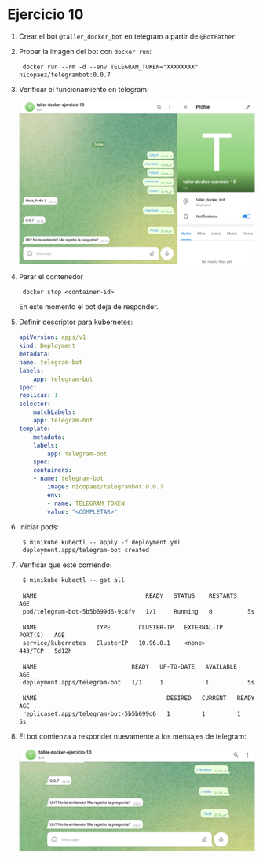 # Ejercicio 10

1. Crear el bot `@taller_docker_bot` en telegram a partir de `@BotFather`

2. Probar la imagen del bot con `docker run`:

        docker run --rm -d --env TELEGRAM_TOKEN="XXXXXXXX" nicopaez/telegrambot:0.0.7

3. Verificar el funcionamiento en telegram:

    <img src="bot-online.png" width="500">

4. Parar el contenedor

        docker stop <container-id>

   En este momento el bot deja de responder.

5. Definir descriptor para kubernetes:

    ```yaml
    apiVersion: apps/v1
    kind: Deployment
    metadata:
    name: telegram-bot
    labels:
        app: telegram-bot
    spec:
    replicas: 1
    selector:
        matchLabels:
        app: telegram-bot
    template:
        metadata:
        labels:
            app: telegram-bot
        spec:
        containers:
        - name: telegram-bot
            image: nicopaez/telegrambot:0.0.7
            env:
            - name: TELEGRAM_TOKEN
            value: "<COMPLETAR>"
    ```

6. Iniciar pods:

        $ minikube kubectl -- apply -f deployment.yml
        deployment.apps/telegram-bot created

7. Verificar que esté corriendo:

        $ minikube kubectl -- get all

        NAME                               READY   STATUS    RESTARTS   AGE
        pod/telegram-bot-5b5b699d6-9c8fv   1/1     Running   0          5s

        NAME                 TYPE        CLUSTER-IP   EXTERNAL-IP   PORT(S)   AGE
        service/kubernetes   ClusterIP   10.96.0.1    <none>        443/TCP   5d12h

        NAME                           READY   UP-TO-DATE   AVAILABLE   AGE
        deployment.apps/telegram-bot   1/1     1            1           5s

        NAME                                     DESIRED   CURRENT   READY   AGE
        replicaset.apps/telegram-bot-5b5b699d6   1         1         1       5s

8. El bot comienza a responder nuevamente a los mensajes de telegram:

    <img src="bot-online2.png" width="500">

